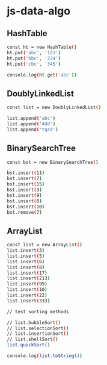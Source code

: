 # js-data-algo

## HashTable

```bash
const ht = new HashTable()
ht.put('abc', '123')
ht.put('bbc', '234')
ht.put('cbc', '345')

console.log(ht.get('abc'))
```

## DoublyLinkedList

```bash
const list = new DoublyLinkedList()

list.append('abc')
list.append('4dd')
list.append('tqsd')
```
## BinarySearchTree

```bash
const bst = new BinarySearchTree()

bst.insert(11)
bst.insert(7)
bst.insert(15)
bst.insert(3)
bst.insert(9)
bst.insert(8)
bst.insert(10)
bst.remove(7)
```

## ArrayList

```bash
const list = new ArrayList()
list.insert(3)
list.insert(5)
list.insert(6)
list.insert(8)
list.insert(17)
list.insert(213)
list.insert(99)
list.insert(10)
list.insert(22)
list.insert(333)

// test sorting methods

// list.bubbleSort()
// list.selectionSort()
// list.insertionSort()
// list.shellSort()
list.quickSort()

console.log(list.toString())
```
